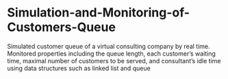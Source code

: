# Simulation-and-Monitoring-of-Customers-Queue
Simulated customer queue of a virtual consulting company by real time. Monitored properties including the queue length, each customer’s waiting time, maximal number of customers to be served, and consultant’s idle time using data structures such as linked list and queue
